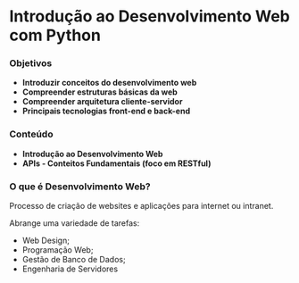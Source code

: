 # **Introdução ao Desenvolvimento Web com Python**

### **Objetivos**
* **Introduzir conceitos do desenvolvimento web**
* **Compreender estruturas básicas da web**
* **Compreender arquitetura cliente-servidor**
* **Principais tecnologias front-end e back-end**

### **Conteúdo**
* **Introdução ao Desenvolvimento Web**
* **APIs - Conteitos Fundamentais (foco em RESTful)**

### **O que é Desenvolvimento Web?**
Processo de criação de websites e aplicações para internet ou intranet.

Abrange uma variedade de tarefas:
* Web Design;
* Programação Web;
* Gestão de Banco de Dados;
* Engenharia de Servidores

